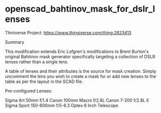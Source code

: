 # openscad_bahtinov_mask_for_dslr_lenses

Thiniverse Project: https://www.thingiverse.com/thing:2823413

Summary

This modification extends Eric Lofgren's modifications to Brent Burton's original Bahtinov mask generator specifically targeting a collection of DSLR lenses rather than a single lens.

A table of lenses and their attributes is the source for mask creation. Simply uncomment the lens you wish to create a mask for or add new lenses to the table as per the layout in the SCAD file.

Pre-configured Lenses:

Sigma Art 50mm f/1.4
Canon 100mm Macro f/2.8L
Canon 7-200 f/2.8L II
Sigma Sport 150-600mm f/5-6.3
Optex 6 Inch Telescope

